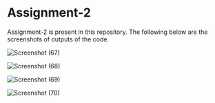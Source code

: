 # Assignment-2
Assignment-2 is present in this repository.
The following below are the screenshots of outputs of the code.

![Screenshot (67)](https://user-images.githubusercontent.com/68680320/213882055-a806f5e0-c726-4278-a93c-db3a025ffd3e.png)

![Screenshot (68)](https://user-images.githubusercontent.com/68680320/213882058-25aedd53-81c1-4329-95cb-0ea888f80f05.png)

![Screenshot (69)](https://user-images.githubusercontent.com/68680320/213882060-c0ce60c0-5a81-4f7a-b498-8a6917b3458d.png)

![Screenshot (70)](https://user-images.githubusercontent.com/68680320/213882061-614e34c9-0036-4a3b-b206-f8670e6636a1.png)
